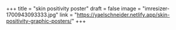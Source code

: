 +++
title = "skin positivity poster"
draft = false
image = "imresizer-1700943093333.jpg"
link = "https://yaelschneider.netlify.app/skin-positivity-graphic-posters/"
+++
